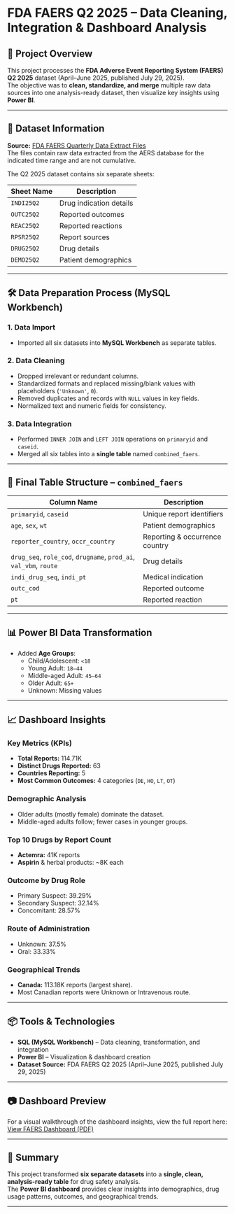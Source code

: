 # FDA FAERS Q2 2025 – Data Cleaning, Integration & Dashboard Analysis

## 📄 Project Overview
This project processes the **FDA Adverse Event Reporting System (FAERS) Q2 2025** dataset (April–June 2025, published July 29, 2025).  
The objective was to **clean, standardize, and merge** multiple raw data sources into one analysis-ready dataset, then visualize key insights using **Power BI**.

---

## 📂 Dataset Information
**Source:** [FDA FAERS Quarterly Data Extract Files](https://fis.fda.gov/extensions/FPD-QDE-FAERS/FPD-QDE-FAERS.html)  
The files contain raw data extracted from the AERS database for the indicated time range and are not cumulative.

The Q2 2025 dataset contains six separate sheets:

| Sheet Name  | Description |
|-------------|-------------|
| `INDI25Q2`  | Drug indication details |
| `OUTC25Q2`  | Reported outcomes |
| `REAC25Q2`  | Reported reactions |
| `RPSR25Q2`  | Report sources |
| `DRUG25Q2`  | Drug details |
| `DEMO25Q2`  | Patient demographics |

---

## 🛠 Data Preparation Process (MySQL Workbench)

### 1. Data Import
- Imported all six datasets into **MySQL Workbench** as separate tables.

### 2. Data Cleaning
- Dropped irrelevant or redundant columns.
- Standardized formats and replaced missing/blank values with placeholders (`'Unknown'`, `0`).
- Removed duplicates and records with `NULL` values in key fields.
- Normalized text and numeric fields for consistency.

### 3. Data Integration
- Performed `INNER JOIN` and `LEFT JOIN` operations on `primaryid` and `caseid`.
- Merged all six tables into a **single table** named `combined_faers`.

---

## 📑 Final Table Structure – `combined_faers`

| Column Name       | Description |
|-------------------|-------------|
| `primaryid`, `caseid` | Unique report identifiers |
| `age`, `sex`, `wt` | Patient demographics |
| `reporter_country`, `occr_country` | Reporting & occurrence country |
| `drug_seq`, `role_cod`, `drugname`, `prod_ai`, `val_vbm`, `route` | Drug details |
| `indi_drug_seq`, `indi_pt` | Medical indication |
| `outc_cod` | Reported outcome |
| `pt` | Reported reaction |

---

## 📊 Power BI Data Transformation
- Added **Age Groups**:
  - Child/Adolescent: `<18`
  - Young Adult: `18–44`
  - Middle-aged Adult: `45–64`
  - Older Adult: `65+`
  - Unknown: Missing values

---

## 📈 Dashboard Insights

### Key Metrics (KPIs)
- **Total Reports:** 114.71K  
- **Distinct Drugs Reported:** 63  
- **Countries Reporting:** 5  
- **Most Common Outcomes:** 4 categories (`DE`, `HO`, `LT`, `OT`)

### Demographic Analysis
- Older adults (mostly female) dominate the dataset.
- Middle-aged adults follow; fewer cases in younger groups.

### Top 10 Drugs by Report Count
- **Actemra:** 41K reports  
- **Aspirin** & herbal products: ~8K each

### Outcome by Drug Role
- Primary Suspect: 39.29%  
- Secondary Suspect: 32.14%  
- Concomitant: 28.57%

### Route of Administration
- Unknown: 37.5%  
- Oral: 33.33%  

### Geographical Trends
- **Canada:** 113.18K reports (largest share).
- Most Canadian reports were Unknown or Intravenous route.

---

## 📦 Tools & Technologies
- **SQL (MySQL Workbench)** – Data cleaning, transformation, and integration  
- **Power BI** – Visualization & dashboard creation  
- **Dataset Source:** FDA FAERS Q2 2025 (April–June 2025, published July 29, 2025)

---

## 📷 Dashboard Preview
For a visual walkthrough of the dashboard insights, view the full report here:  
[View FAERS Dashboard (PDF)](https://github.com/Progati00/FDA-FAERS-2025/blob/main/FAERS_ANALYSIS.pdf)

---

## 📌 Summary
This project transformed **six separate datasets** into a **single, clean, analysis-ready table** for drug safety analysis.  
The **Power BI dashboard** provides clear insights into demographics, drug usage patterns, outcomes, and geographical trends.

---
